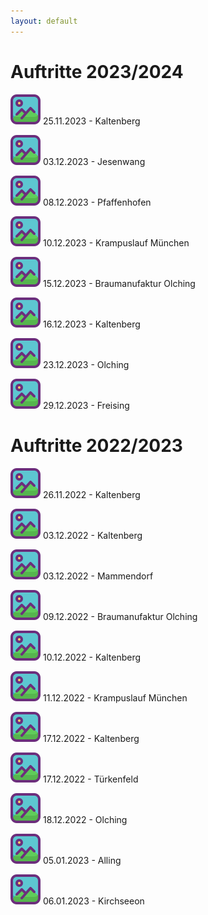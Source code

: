 ```yaml
---
layout: default
---
```

# Auftritte 2023/2024

[![Galerie](./assets/img/folder48.png '25.11.2023 - Kaltenberg')](./2023/kaltenberg-25_11_23.html)
25.11.2023 - Kaltenberg

[![Galerie](./assets/img/folder48.png '03.12.2023 - Jesenwang')](./2023/jesenwang-03_12_23.html)
03.12.2023 - Jesenwang

[![Galerie](./assets/img/folder48.png '08.12.2023 - Pfaffenhofen')](./2023/pfaffenhofen-08_12_23.html)
08.12.2023 - Pfaffenhofen

[![Galerie](./assets/img/folder48.png '10.12.2023 - Krampuslauf München')](./2023/muc-10_12_23.html)
10.12.2023 - Krampuslauf München

[![Galerie](./assets/img/folder48.png '15.12.2023 - Braumanufaktur Olching')](./2023/obm-15_12_23.html)
15.12.2023 - Braumanufaktur Olching

[![Galerie](./assets/img/folder48.png '16.12.2023 - Kaltenberg')](./2023/kaltenberg-16_12_23.html)
16.12.2023 - Kaltenberg

[![Galerie](./assets/img/folder48.png '23.12.2023 - Olching')](./2023/olching-23_12_23.html)
23.12.2023 - Olching

[![Galerie](./assets/img/folder48.png '29.12.2023 - Freising')](./2023/freising-29_12_23.html)
29.12.2023 - Freising

# Auftritte 2022/2023

[![Galerie](./assets/img/folder48.png '26.11.2022 - Kaltenberg')](./2022/kaltenberg-26_11_22.html)
26.11.2022 - Kaltenberg

[![Galerie](./assets/img/folder48.png '03.12.2022 - Kaltenberg')](./2022/kaltenberg-03_12_22.html)
03.12.2022 - Kaltenberg

[![Galerie](./assets/img/folder48.png '03.12.2022 - Mammendorf')](./2022/mammendorf-03_12_22.html)
03.12.2022 - Mammendorf

[![Galerie](./assets/img/folder48.png '09.12.2022 - Braumanufaktur Olching')](./2022/obm-09_12_22.html)
09.12.2022 - Braumanufaktur Olching

[![Galerie](./assets/img/folder48.png '10.12.2022 - Kaltenberg')](./2022/kaltenberg-10_12_22.html)
10.12.2022 - Kaltenberg

[![Galerie](./assets/img/folder48.png '11.12.2022 - Krampuslauf München')](./2022/muc-11_12_22.html)
11.12.2022 - Krampuslauf München

[![Galerie](./assets/img/folder48.png '17.12.2022 - Kaltenberg')](./2022/kaltenberg-17_12_22.html)
17.12.2022 - Kaltenberg

[![Galerie](./assets/img/folder48.png '17.12.2022 - Türkenfeld')](./2022/tuerkenfeld-17_12_22.html)
17.12.2022 - Türkenfeld

[![Galerie](./assets/img/folder48.png '18.12.2022 - Olching')](./2022/olching-18_12_22.html)
18.12.2022 - Olching

[![Galerie](./assets/img/folder48.png '05.01.2023 - Alling')](./2022/alling-05_01_23.html)
05.01.2023 - Alling

[![Galerie](./assets/img/folder48.png '06.01.2023 - Kirchseeon')](./2022/kirchseeon-06_01_23.html)
06.01.2023 - Kirchseeon